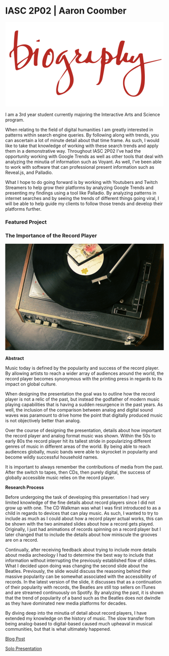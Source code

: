 # IASC 2P02 | Aaron Coomber

![](images/bio.png)


I am a 3rd year student currently majoring the Interactive Arts and Science program.  

When relating to the field of digital humanities I am greatly interested in patterns within search engine queries. By following along with trends, you can ascertain a lot of minute detail about that time frame. As such, I would like to take that knowledge of working with these search trends and apply them in a demonstrative way.
Throughout IASC 2P02 I’ve had the opportunity working with Google Trends as well as other tools that deal with analyzing the minutia of information such as Voyant. As well, I’ve been able to work with software that can professional present information such as Reveal.js, and Palladio.

What I hope to do going forward is by working with Youtubers and Twitch Streamers to help grow their platforms by analyzing Google Trends and presenting my findings using a tool like Palladio. By analyzing patterns in internet searches and by seeing the trends of different things going viral, I will be able to help guide my clients to follow those trends and develop their platforms further.


### Featured Project

### The Importance of the Record Player

![](images/record.gif)

**Abstract**

Music today is defined by the popularity and success of the record player. By allowing artists to reach a wider array of audiences around the world, the record player becomes synonymous with the printing press in regards to its impact on global culture.

When designing the presentation the goal was to outline how the record player is not a relic of the past, but instead the godfather of modern music playing capabilities that is having a sudden resurgence in the past years. As well, the inclusion of the comparison between analog and digital sound waves was paramount to drive home the point that digitally produced music is not objectively better than analog.

Over the course of designing the presentation, details about how important the record player and analog format music was shown. Within the 50s to early 80s the record player hit its tallest stride in popularizing different genres of music in different areas of the world. By being able to reach audiences globally, music bands were able to skyrocket in popularity and become wildly successful household names.

It is important to always remember the contributions of media from the past. After the switch to tapes, then CDs, then purely digital, the success of globally accessible music relies on the record player.

**Research Process**

Before undergoing the task of developing this presentation I had very limited knowledge of the fine details about record players since I did not grow up with one. The CD Walkman was what I was first introduced to as a child in regards to devices that can play music. As such, I wanted to try to include as much as I could about how a record player actual works, this can be shown with the two animated slides about how a record gets played. Originally, I just had animations of records spinning on a record player but I later changed that to include the details about how miniscule the grooves are on a record.

Continually, after receiving feedback about trying to include more details about media archeology I had to determine the best way to include that information without interrupting the previously established flow of slides. What I decided upon doing was changing the second slide about the Beatles. Previously, the slide would discuss the reasoning behind their massive popularity can be somewhat associated with the accessibility of records. In the latest version of the slide, it discusses that as a continuation of their popularity with records, the Beatles are still top sellers on ITunes and are streamed continuously on Spotify.  By analyzing the past, it is shown that the trend of popularity of a band such as the Beatles does not dwindle as they have dominated new media platforms for decades.

By diving deep into the minutia of detail about record players, I have extended my knowledge on the history of music. The slow transfer from being analog-based to digital-based caused much upheaval in musical communities, but that is what ultimately happened.

[Blog Post](publish_blog_post.md)

[Solo Presentation](reveal_working/presentation2.html)
